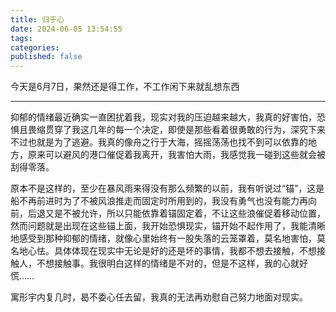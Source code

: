 ```yaml
---
title: 归于心
date: 2024-06-05 13:54:55
tags:
categories:
published: false
---
```


今天是6月7日，果然还是得工作，不工作闲下来就乱想东西

---
抑郁的情绪最近确实一直困扰着我，现实对我的压迫越来越大，我真的好害怕，恐惧且畏缩贯穿了我这几年的每一个决定，即使是那些看着很勇敢的行为，深究下来不过也就是为了逃避。我真的像舟之行于大海，摇摇荡荡也找不到可以依靠的地方，原来可以避风的港口催促着我离开，我害怕大雨，我感觉我一碰到这些就会被刮得零落。

原本不是这样的，至少在暴风雨来得没有那么频繁的以前，我有听说过“锚”，这是船不再前进时为了不被风浪推走而固定时所用到的，我没有勇气也没有能力再向前，后退又是不被允许，所以只能依靠着锚固定着，不让这些浪催促着移动位置，然而问题就是出现在这些锚上面，我开始恐惧现实，锚开始不起作用了，我能清晰地感受到那种抑郁的情绪，就像心里始终有一股失落的云笼罩着，莫名地害怕，莫名地心怯。具体体现在现实中无论是好的还是坏的事情，我都不想去接触，不想接触人，不想接触事。我很明白这样的情绪是不对的，但是不这样，我的心就好慌……

寓形宇内复几时，曷不委心任去留，我真的无法再劝慰自己努力地面对现实。
